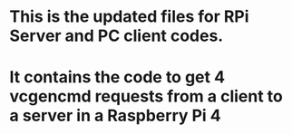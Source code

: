 # This is the updated files for RPi Server and PC client codes.
# It contains the code to get 4 vcgencmd requests from a client to a server in a Raspberry Pi 4
